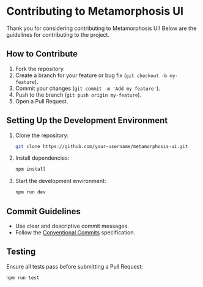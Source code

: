 # Contributing to Metamorphosis UI

Thank you for considering contributing to Metamorphosis UI! Below are the guidelines for contributing to the project.

## How to Contribute

1. Fork the repository.
2. Create a branch for your feature or bug fix (`git checkout -b my-feature`).
3. Commit your changes (`git commit -m 'Add my feature'`).
4. Push to the branch (`git push origin my-feature`).
5. Open a Pull Request.

## Setting Up the Development Environment

1. Clone the repository:
    ```bash
    git clone https://github.com/your-username/metamorphosis-ui.git
    ```
2. Install dependencies:
    ```bash
    npm install
    ```
3. Start the development environment:
    ```bash
    npm run dev
    ```

## Commit Guidelines

- Use clear and descriptive commit messages.
- Follow the [Conventional Commits](https://www.conventionalcommits.org/en/v1.0.0/) specification.

## Testing

Ensure all tests pass before submitting a Pull Request:

```bash
npm run test
```
